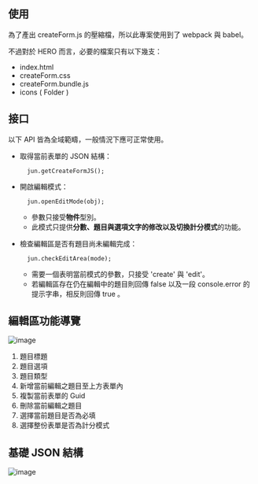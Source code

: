 ## 使用

為了產出 createForm.js 的壓縮檔，所以此專案使用到了 webpack 與 babel。

不過對於 HERO 而言，必要的檔案只有以下幾支：

- index.html
- createForm.css
- createForm.bundle.js
- icons ( Folder )

## 接口

以下 API 皆為全域範疇，一般情況下應可正常使用。

- 取得當前表單的 JSON 結構：

		jun.getCreateFormJS();

- 開啟編輯模式：

		jun.openEditMode(obj);

  - 參數只接受**物件**型別。
  - 此模式只提供**分數、題目與選項文字的修改以及切換計分模式**的功能。
  
- 檢查編輯區是否有題目尚未編輯完成：

		jun.checkEditArea(mode);
		
  - 需要一個表明當前模式的參數，只接受 'create' 與 'edit'。
  - 若編輯區存在仍在編輯中的題目則回傳 false 以及一段 console.error 的提示字串，相反則回傳 true 。

## 編輯區功能導覽

![image](https://github.com/jun94825/createForm/blob/master/%E8%A1%A8%E5%96%AE%E7%B7%A8%E8%BC%AF%E5%8D%80%E5%9C%96.png)

1. 題目標題
2. 題目選項
3. 題目類型
4. 新增當前編輯之題目至上方表單內
5. 複製當前表單的 Guid
6. 刪除當前編輯之題目
7. 選擇當前題目是否為必填
8. 選擇整份表單是否為計分模式

## 基礎 JSON 結構

![image](https://github.com/jun94825/createForm/blob/master/%E5%9F%BA%E7%A4%8E%20JSON%20%E7%B5%90%E6%A7%8B%E5%9C%96.png)
